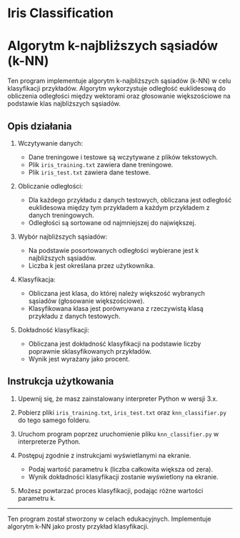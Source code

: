 # Iris Classification
# Algorytm k-najbliższych sąsiadów (k-NN)

Ten program implementuje algorytm k-najbliższych sąsiadów (k-NN) w celu klasyfikacji przykładów. 
Algorytm wykorzystuje odległość euklidesową do obliczenia odległości między wektorami oraz głosowanie 
większościowe na podstawie klas najbliższych sąsiadów.

## Opis działania

1. Wczytywanie danych:
   - Dane treningowe i testowe są wczytywane z plików tekstowych.
   - Plik `iris_training.txt` zawiera dane treningowe.
   - Plik `iris_test.txt` zawiera dane testowe.

2. Obliczanie odległości:
   - Dla każdego przykładu z danych testowych, obliczana jest odległość euklidesowa między tym przykładem a każdym przykładem z danych treningowych.
   - Odległości są sortowane od najmniejszej do największej.

3. Wybór najbliższych sąsiadów:
   - Na podstawie posortowanych odległości wybierane jest k najbliższych sąsiadów.
   - Liczba k jest określana przez użytkownika.

4. Klasyfikacja:
   - Obliczana jest klasa, do której należy większość wybranych sąsiadów (głosowanie większościowe).
   - Klasyfikowana klasa jest porównywana z rzeczywistą klasą przykładu z danych testowych.

5. Dokładność klasyfikacji:
   - Obliczana jest dokładność klasyfikacji na podstawie liczby poprawnie sklasyfikowanych przykładów.
   - Wynik jest wyrażany jako procent.

## Instrukcja użytkowania

1. Upewnij się, że masz zainstalowany interpreter Python w wersji 3.x.

2. Pobierz pliki `iris_training.txt`, `iris_test.txt` oraz `knn_classifier.py` do tego samego folderu.

3. Uruchom program poprzez uruchomienie pliku `knn_classifier.py` w interpreterze Python.

4. Postępuj zgodnie z instrukcjami wyświetlanymi na ekranie.
   - Podaj wartość parametru k (liczba całkowita większa od zera).
   - Wynik dokładności klasyfikacji zostanie wyświetlony na ekranie.

5. Możesz powtarzać proces klasyfikacji, podając różne wartości parametru k.

---

Ten program został stworzony w celach edukacyjnych. Implementuje algorytm k-NN jako prosty przykład klasyfikacji.
